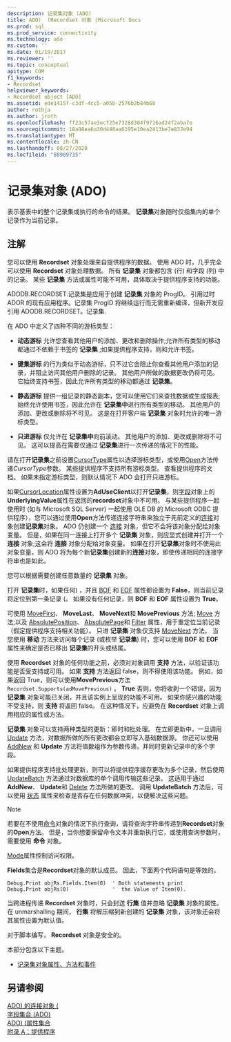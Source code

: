 ```yaml
---
description: 记录集对象 (ADO)
title: ADO)  (Recordset 对象 |Microsoft Docs
ms.prod: sql
ms.prod_service: connectivity
ms.technology: ado
ms.custom: ''
ms.date: 01/19/2017
ms.reviewer: ''
ms.topic: conceptual
apitype: COM
f1_keywords:
- Recordset
helpviewer_keywords:
- Recordset object [ADO]
ms.assetid: ede1415f-c3df-4cc5-a05b-2576b2b84b60
author: rothja
ms.author: jroth
ms.openlocfilehash: ff23c57ae3ecf25e7328d304f9716ad24f2aba7e
ms.sourcegitcommit: 18a98ea6a30d448aa6195e10ea2413be7e837e94
ms.translationtype: MT
ms.contentlocale: zh-CN
ms.lasthandoff: 08/27/2020
ms.locfileid: "88989735"
---
```

# <a name="recordset-object-ado"></a>记录集对象 (ADO)
表示基表中的整个记录集或执行的命令的结果。 **记录集**对象随时仅指集内的单个记录作为当前记录。  
  
## <a name="remarks"></a>注解  
 您可以使用 **Recordset** 对象处理来自提供程序的数据。 使用 ADO 时，几乎完全可以使用 **Recordset** 对象处理数据。 所有 **记录集** 对象都包含 (行) 和字段 (列) 中的记录。 某些 **记录集** 方法或属性可能不可用，具体取决于提供程序支持的功能。  
  
 ADODB.RECORDSET.记录集是应用于创建 **记录集** 对象的 ProgID。 引用过时 ADOR 的现有应用程序。记录集 ProgID 将继续运行而无需重新编译，但新开发应引用 ADODB.RECORDSET。记录集.  
  
 在 ADO 中定义了四种不同的游标类型：  
  
-   **动态游标** 允许您查看其他用户的添加、更改和删除操作;允许所有类型的移动都通过不依赖于书签的 **记录集** ;如果提供程序支持，则和允许书签。  
  
-   **键集游标** 的行为类似于动态游标，只不过它会阻止你查看其他用户添加的记录，并阻止访问其他用户删除的记录。 其他用户所做的数据更改仍将可见。 它始终支持书签，因此允许所有类型的移动都通过 **记录集**。  
  
-   **静态游标** 提供一组记录的静态副本，您可以使用它们来查找数据或生成报表;始终允许使用书签，因此允许在 **记录集中**进行所有类型的移动。 其他用户的添加、更改或删除将不可见。 这是在打开客户端 **记录集** 对象时允许的唯一游标类型。  
  
-   **只进游标** 仅允许在 **记录集中**向前滚动。 其他用户的添加、更改或删除将不可见。 这可以提高在需要仅通过 **记录集**进行一次传递的情况下的性能。  
  
 请在打开**记录集**之前设置[CursorType](./cursortype-property-ado.md)属性以选择游标类型，或使用[Open](./open-method-ado-recordset.md)方法传递*CursorType*参数。 某些提供程序不支持所有游标类型。 查看提供程序的文档。 如果未指定游标类型，则默认情况下 ADO 会打开只进游标。  
  
 如果[CursorLocation](./cursorlocation-property-ado.md)属性设置为**AdUseClient**以打开**记录集**，则[字段](./field-object.md)对象上的**UnderlyingValue**属性在返回的**recordset**对象中不可用。 与某些提供程序一起使用时 (如与 Microsoft SQL Server) 一起使用 OLE DB 的 Microsoft ODBC 提供程序），您可以通过使用**Open**方法传递连接字符串来独立于先前定义的[连接](./connection-object-ado.md)对象创建**记录集**对象。 ADO 仍创建一个 [连接](./connection-object-ado.md) 对象，但它不会将该对象分配给对象变量。 但是，如果在同一连接上打开多个 **记录集** 对象，则应显式创建并打开一个 **连接** 对象;这会将 **连接** 对象分配给对象变量。 如果在打开**记录集**对象时不使用此对象变量，则 ADO 将为每个新**记录集**创建新的**连接**对象，即使传递相同的连接字符串也是如此。  
  
 您可以根据需要创建任意数量的 **记录集** 对象。  
  
 打开 **记录集**时，如果任何) ，并且 [BOF](./bof-eof-properties-ado.md) 和 [EOF](./bof-eof-properties-ado.md) 属性都设置为 **False**，则当前记录将定位到第一条记录 (。 如果没有任何记录，则 **BOF** 和 **EOF** 属性设置为 **True**。  
  
 可使用 [MoveFirst](./movefirst-movelast-movenext-and-moveprevious-methods-ado.md)、 **MoveLast**、 **MoveNext**和 **MovePrevious** 方法; [Move](./move-method-ado.md) 方法;以及 [AbsolutePosition](./absoluteposition-property-ado.md)、 [AbsolutePage](./absolutepage-property-ado.md)和 [Filter](./filter-property.md) 属性，用于重定位当前记录（假定提供程序支持相关功能）。 只进 **记录集** 对象仅支持 [MoveNext](./movefirst-movelast-movenext-and-moveprevious-methods-ado.md) 方法。 当您使用 **移动** 方法来访问每个记录 (或枚举 **记录集**) 时，您可以使用 **BOF** 和 **EOF** 属性来确定是否已移出 **记录集**的开头或结尾。  
  
 使用 **Recordset** 对象的任何功能之前，必须对对象调用 **支持** 方法，以验证该功能是否受支持或可用。 如果 **支持** 方法返回 false，则不得使用该功能。 例如，如果返回 True，则可以使用**MovePrevious**方法 `Recordset.Supports(adMovePrevious)` 。 **True** 否则，你将收到一个错误，因为 **记录集** 对象可能已关闭，并且该实例上呈现的功能不可用。 如果你感兴趣的功能不受支持，则 **支持** 将返回 false。 在这种情况下，应避免在 **Recordset** 对象上调用相应的属性或方法。  
  
 **记录集** 对象可以支持两种类型的更新：即时和批处理。 在立即更新中，一旦调用 [Update](./update-method.md) 方法，对数据所做的所有更改都会立即写入基础数据源。 你还可以使用 [AddNew](./addnew-method-ado.md) 和 **Update** 方法将值数组作为参数传递，并同时更新记录中的多个字段。  
  
 如果提供程序支持批处理更新，则可以将提供程序缓存更改为多个记录，然后使用 [UpdateBatch](./updatebatch-method.md) 方法通过对数据库的单个调用传输这些记录。 这适用于通过 **AddNew**、 **Update**和 [Delete](./delete-method-ado-recordset.md) 方法所做的更改。 调用 **UpdateBatch** 方法后，可以使用 [状态](./status-property-ado-recordset.md) 属性来检查是否存在任何数据冲突，以便解决这些问题。  
  
> [!NOTE]
>  若要在不使用[命令](./command-object-ado.md)对象的情况下执行查询，请将查询字符串传递到**Recordset**对象的**Open**方法。 但是，当你想要保留命令文本并重新执行它，或使用查询参数时，需要使用 **命令** 对象。  
  
 [Mode](./mode-property-ado.md)属性控制访问权限。  
  
 **Fields**集合是**Recordset**对象的默认成员。 因此，下面两个代码语句是等效的。  
  
```  
Debug.Print objRs.Fields.Item(0)  ' Both statements print   
Debug.Print objRs(0)              '  the Value of Item(0).  
```  
  
 当跨进程传递 **Recordset** 对象时，只会封送 **行集** 值并忽略 **记录集** 对象的属性。 在 unmarshalling 期间， **行集** 将解压缩到新创建的 **记录集** 对象，该对象还会将其属性设置为默认值。  
  
 对于脚本编写， **Recordset** 对象是安全的。  
  
 本部分包含以下主题。  
  
-   [记录集对象属性、方法和事件](./recordset-object-properties-methods-and-events.md)  
  
## <a name="see-also"></a>另请参阅  
 [ADO) 的连接对象 (](./connection-object-ado.md)   
 [字段集合 (ADO) ](./fields-collection-ado.md)   
 [ADO)  (属性集合 ](./properties-collection-ado.md)   
 [附录 A：提供程序](../../guide/appendixes/appendix-a-providers.md)